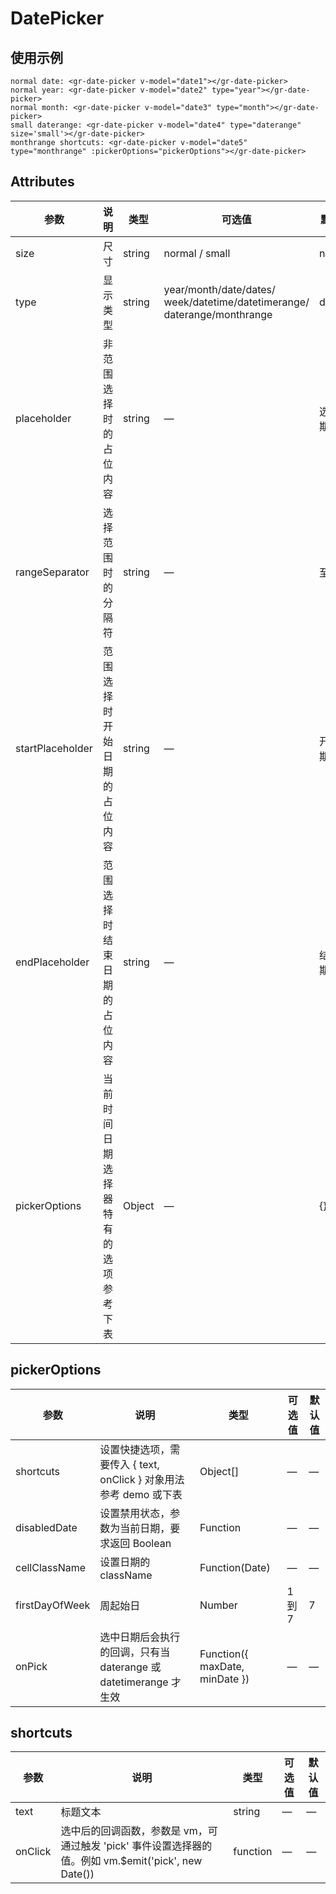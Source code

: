 
# DatePicker

## 使用示例
<template>
  <div style="padding:10px 0">
     <div style="margin-bottom:10px">
      normal date: <gr-date-picker v-model="date1"></gr-date-picker>
    </div>
     <div style="margin-bottom:10px">
      normal year: <gr-date-picker v-model="date2" type="year"></gr-date-picker>
    </div>
     <div style="margin-bottom:10px">
      normal month: <gr-date-picker v-model="date3" type="month"></gr-date-picker>
    </div>
    <div style="margin-bottom:10px">
      small daterange: <gr-date-picker v-model="date4" type="daterange" size='small'></gr-date-picker>
    </div>
     <div style="margin-bottom:10px">
     monthrange shortcuts: <gr-date-picker v-model="date5" type="monthrange" :pickerOptions="pickerOptions"></gr-date-picker>
    </div>
  </div>
</template>

 ```vue
normal date: <gr-date-picker v-model="date1"></gr-date-picker>
normal year: <gr-date-picker v-model="date2" type="year"></gr-date-picker>
normal month: <gr-date-picker v-model="date3" type="month"></gr-date-picker>
small daterange: <gr-date-picker v-model="date4" type="daterange" size='small'></gr-date-picker>
monthrange shortcuts: <gr-date-picker v-model="date5" type="monthrange" :pickerOptions="pickerOptions"></gr-date-picker>
 ```

## Attributes
| 参数        | 说明           | 类型    | 可选值                  | 默认值 |
| ---------- | ------------- | ------ | ---------------------- | ----- |
| size        | 尺寸      | string  | normal / small          | normal |
| type        | 显示类型	|string	|year/month/date/dates/ week/datetime/datetimerange/ daterange/monthrange|date|
| placeholder      | 非范围选择时的占位内容|	string |—  | 选择日期  |
| rangeSeparator   | 选择范围时的分隔符 |string |— |	至 |
| startPlaceholder | 范围选择时开始日期的占位内容	|string |— |	开始日期 |
| endPlaceholder   | 范围选择时结束日期的占位内容	|string |— |	结束日期 |
| pickerOptions    | 当前时间日期选择器特有的选项 参考下表 | Object |— | {} |

## pickerOptions
|参数	       |说明	          |类型	   |可选值     	             |默认值 |
| ---------- | ------------- | ------ | ---------------------- | ----- |
| shortcuts	| 设置快捷选项，需要传入 { text, onClick } 对象用法参考 demo 或下表	| Object[]	| —	| —| 
| disabledDate	| 设置禁用状态，参数为当前日期，要求返回 Boolean	| Function	| —	| —| 
| cellClassName	| 设置日期的 className	| Function(Date)	| —| 	—| 
| firstDayOfWeek	| 周起始日	| Number| 	1 到 7| 	7| 
| onPick	| 选中日期后会执行的回调，只有当 daterange 或 datetimerange 才生效	| Function({ maxDate, minDate })| —| —| 

## shortcuts
| 参数	     | 说明	     | 类型      | 可选值	    |默认值      |
| ----------| ----------| ----------| ----------| ----------|
|text	      |标题文本	   |string	   |—	       |—   |
|onClick	|选中后的回调函数，参数是 vm，可通过触发 'pick' 事件设置选择器的值。例如 vm.$emit('pick', new Date())	|function	|—|	—|

<script>

  export default {
    data(){
      return {
        date1: '',
        date2: '',
        date3: '',
        date4: '',
        date5: '',
        pickerOptions: {
          shortcuts: [{
            text: '本月',
            onClick(picker) {
              picker.$emit('pick', [new Date(), new Date()]);
            }
          }, {
            text: '今年至今',
            onClick(picker) {
              const end = new Date();
              const start = new Date(new Date().getFullYear(), 0);
              picker.$emit('pick', [start, end]);
            }
          }, {
            text: '最近六个月',
            onClick(picker) {
              const end = new Date();
              const start = new Date();
              start.setMonth(start.getMonth() - 6);
              picker.$emit('pick', [start, end]);
            }
          }]
        }
      };
    },
    methods: {
    }
  };
</script>
<style lang="less" scoped>

</style>